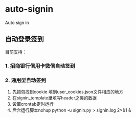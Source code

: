 # auto-signin
Auto sign in
 
## 自动登录签到

目前支持：
### 1. 招商银行信用卡微信自动签到
### 2. 通用型自动签到
1. 先抓包找到cookie 填到user_cookies.json文件相应的地方
2. 在signin_template里填写header之类的数据
3. 设置crontab定时运行
4. 后台运行脚本nohup python -u signin.py > signin.log 2>&1 &
